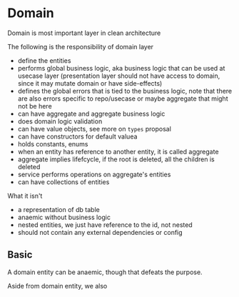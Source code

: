 # Domain

Domain is most important layer in clean architecture 


The following is the responsibility of domain layer

- define the entities
- performs global business logic, aka business logic that can be used at usecase layer (presentation layer should not have access to domain, since it may mutate domain or have side-effects)
- defines the global errors that is tied to the business logic, note that there are also errors specific to repo/usecase or maybe aggregate that might not be here
- can have aggregate and aggregate business logic
- does domain logic validation
- can have value objects, see more on `types` proposal
- can have constructors for default valuea
- holds constants, enums
- when an entity has reference to another entity, it is called aggregate
- aggregate implies lifefcycle, if the root is deleted, all the children is deleted
- service performs operations on aggregate's entities
- can have collections of entities
  
What it isn't 
- a representation of db table
- anaemic without business logic
- nested entities, we just have reference to the id, not nested
- should not contain any external dependencies or config


## Basic

A domain entity can be anaemic, though that defeats the purpose.

Aside from domain entity, we also
